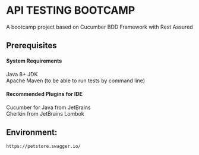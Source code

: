 # API TESTING BOOTCAMP

A bootcamp project based on Cucumber BDD Framework with Rest Assured

## Prerequisites

#### System Requirements
Java 8+ JDK <br>
Apache Maven (to be able to run tests by command line)

#### Recommended Plugins for IDE
Cucumber for Java from JetBrains\
Gherkin from JetBrains
Lombok

## Environment: 
`https://petstore.swagger.io/`
